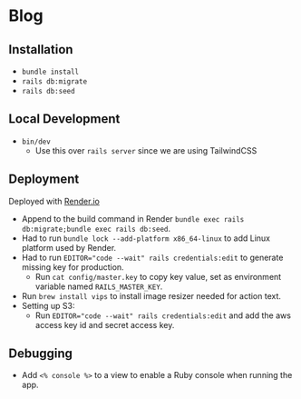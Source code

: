 # Blog

## Installation
* `bundle install`
* `rails db:migrate`
* `rails db:seed`

## Local Development
* `bin/dev`
  * Use this over `rails server` since we are using TailwindCSS

## Deployment

Deployed with [Render.io](https://render.com/)

* Append to the build command in Render `bundle exec rails db:migrate;bundle exec rails db:seed`. 
* Had to run `bundle lock --add-platform x86_64-linux` to add Linux platform used by Render.
* Had to run `EDITOR="code --wait" rails credentials:edit` to generate missing key for production.
  * Run `cat config/master.key` to copy key value, set as environment variable named `RAILS_MASTER_KEY`.
* Run `brew install vips` to install image resizer needed for action text.
* Setting up S3:
  * Run `EDITOR="code --wait" rails credentials:edit` and add the aws access key id and secret access key.

## Debugging
* Add `<% console %>` to a view to enable a Ruby console when running the app.